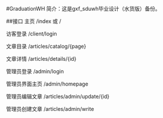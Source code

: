 #GraduationWH
简介：这是gxf_sduwh毕业设计（水货版）备份。

##接口
主页 /index 或 /

访客登录 /client/login

文章目录 /articles/catalog/{page}

文章详情 /articles/details/{id}

管理员登录 /admin/login

管理员界面主页 /admin/homepage

管理员编辑文章 /articles/admin/update/{id}

管理员创建文章 /articles/admin/write






